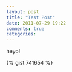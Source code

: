 ```yaml
---
layout: post
title: "Test Post"
date: 2011-07-29 19:22
comments: true
categories: 
---
```


heyo!

{% gist 741654 %}

